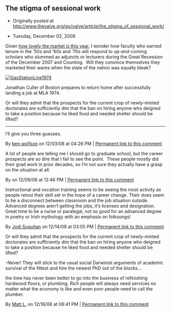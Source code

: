 ## The stigma of sessional work

 * Originally posted at http://www.thevalve.org/go/valve/article/the_stigma_of_sessional_work/

* Tuesday, December 02, 2008 

Given [how lovely the market is this year](http://academiccog.blogspot.com/2008/12/movement-on-wiki.html), I wonder how faculty who earned tenure in the ‘50s and ‘60s and ‘70s will respond to up-and-coming scholars who slummed as adjuncts or lecturers during the Great Recession of the December 2007 and Counting.  Will they convince themselves they marketed their wares when the state of the nation was equally bleak?  

[![GasStationLine1974](http://acephalous.typepad.com/.a/6a00d8341c2df453ef010536338be2970c-800wi "GasStationLine1974")](http://acephalous.typepad.com/.a/6a00d8341c2df453ef010536338be2970c-pi)   

Jonathan Culler of Boston prepares to return home after successfully landing a job at MLA 1974.
  
Or will they admit that the prospects for the current crop of newly-minted doctorates are sufficiently dim that the ban on hiring anyone who deigned to take a position because he liked food and needed shelter should be lifted? 

---

I’ll give you three guesses.

By [ben wolfson](http://waste.typepad.com) on 12/03/08 at 04:26 PM | [Permanent link to this comment](http://www.thevalve.org/go/valve/article/the_stigma_of_sessional_work/#23257)
[]()

A lot of people are telling me I should go to graduate school, but the career prospects are so dire that I fail to see the point.  These people mostly did their grad work in prior decades, so I’m not sure they actually have a grasp on the situation at all.

By  on 12/09/08 at 12:46 PM | [Permanent link to this comment](http://www.thevalve.org/go/valve/article/the_stigma_of_sessional_work/#23309)
[]()

Instructional and vocation training seems to be seeing the most activity as people retool their skill set in the hope of a career change. Their does seem to be a disconnect between classroom and  the job situation outside. Advanced degrees aren’t getting the jobs, it’s licenses and designation. Great time to be a nurse or paralegal, not so good for an advanced degree in poetry or Irish mythology with an emphasis on folksongs!

By [Jodi Suguitan](http://www.atlantahomerealtor.com/about.html) on 12/14/08 at 03:05 PM | [Permanent link to this comment](http://www.thevalve.org/go/valve/article/the_stigma_of_sessional_work/#23339)
[]()

Or will they admit that the prospects for the current crop of newly-minted doctorates are sufficiently dim that the ban on hiring anyone who deigned to take a position because he liked food and needed shelter should be lifted? 

-Never! They will stick to the usual social Darwinist arguments of academic survival of the fittest and hire the newest PhD out of the blocks… 

the time has never been better to go into the business of refinishing hardwood floors, or plumbing. Rich people will always need services no matter what the economy is like and even poor people need to call the plumber.

By [Matt L.](http://affop.blogspot.com/) on 12/16/08 at 06:41 PM | [Permanent link to this comment](http://www.thevalve.org/go/valve/article/the_stigma_of_sessional_work/#23351)


